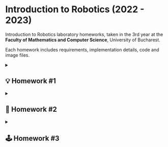 
# Introduction to Robotics (2022 - 2023)


Introduction to Robotics laboratory homeworks, taken in the 3rd year at the **Faculty of Mathematics and Computer Science**, University of Bucharest. 

Each homework includes requirements, implementation details, code and image files.

<details>
  <summary> <h2> 💡 Homework #1 </h2> </summary>

### 📜 Task Requirements

#### Components
- RGB LED (minimum 1)
- Potentiometers (minimum 3)
- Resistors
- Wires


#### Technical Task
Use a separate potentiometer to control each of the colors of the RGB LED.
The LED must be controlled with software, meaning we must read the value of the potentiometers with Arduino, and write a mapped value to each of the pins connected to the LED.

#### Coding Task
Coding style is of utmost importance. Magic numbers are not accepted and style consistency is key.


### 🖼️ Pictures of the setup
- [Front view](https://github.com/MadalinaKopacz/IntroductionToRobotics/blob/main/Homework%231/hw1_Setup_Pictures/FrontView.jpg)
 <img src="https://github.com/MadalinaKopacz/IntroductionToRobotics/blob/main/Homework%231/hw1_Setup_Pictures/FrontView.jpg" width="400" height="400" />

- [Back view](https://github.com/MadalinaKopacz/IntroductionToRobotics/blob/main/Homework%231/hw1_Setup_Pictures/BackView.jpg)
 <img src="https://github.com/MadalinaKopacz/IntroductionToRobotics/blob/main/Homework%231/hw1_Setup_Pictures/BackView.jpg" width="400" height="400" />
 
- [Top-Down View](https://github.com/MadalinaKopacz/IntroductionToRobotics/blob/main/Homework%231/hw1_Setup_Pictures/TopDownView.jpg)
 <img src="https://github.com/MadalinaKopacz/IntroductionToRobotics/blob/main/Homework%231/hw1_Setup_Pictures/TopDownView.jpg" width="400" height="400" />

### 🎞️ Video presenting the functionality
The video can be found [here](https://youtu.be/IT1rydAFlZk).

### 🖥️ Code
The code can be found in this repository, [here](https://github.com/MadalinaKopacz/IntroductionToRobotics/blob/main/Homework%231/hw1_RGB_LED/hw1_RGB_LED.ino).
</details>
<details>
  <summary> <h2> 🚦 Homework #2 </h2> </summary>

### 📜 Task Requirements

#### Components
- 5 LEDs 
- 1 button 
- 1 buzzer
- Resistors
- Wires


#### Task Description
This homework consisted in building the traffic lights for a crosswalk. I used 2 LEDs (green and red) for the pedestrian traffic lights and 3 LEDs (green, yellow and red) for the car traffic lights. This system has 4 states:
- State 1: default, reinstated after State 4 ends. We have green light for cars, red light for people, no sounds. The duration is indefinite, changed by pressing the button.
- State 2: Starts after 8 seconds after a button press. The light is yellow for cars, red for people and no sounds. This state lasts 3 seconds.
- State 3: Starts after State 2 ends. The light is red for cars, green for people and there is a beeping sound from the buzzer at a constant interval. This state lasts 8 seconds.
- State 4: Starts after State 3 ends. The light is red for cars, **blinking green** for people and there is a beeping sounds from the buzzer at a constant interval, faster then the beeping in the previous state. This state lasts 4 seconds. 

#### Coding Task
Coding style is of utmost importance. Magic numbers are not accepted and style consistency is key. An important coding challenge present in this task is using **millis()** instead of **delay()**.


### 🖼️ Pictures of the setup
- [Front view](https://github.com/MadalinaKopacz/IntroductionToRobotics/blob/main/Homework%232/SetUp_Pictures/FrontView.jpg)
 <img src="https://github.com/MadalinaKopacz/IntroductionToRobotics/blob/main/Homework%232/SetUp_Pictures/FrontView.jpg" width="400" height="400" />

- [Back View](https://github.com/MadalinaKopacz/IntroductionToRobotics/blob/main/Homework%232/SetUp_Pictures/BackView.jpg)
 <img src="https://github.com/MadalinaKopacz/IntroductionToRobotics/blob/main/Homework%232/SetUp_Pictures/BackView.jpg" width="400" height="400" />

- [Top-Down View](https://github.com/MadalinaKopacz/IntroductionToRobotics/blob/main/Homework%232/SetUp_Pictures/TopDownView.jpg)
 <img src="https://github.com/MadalinaKopacz/IntroductionToRobotics/blob/main/Homework%232/SetUp_Pictures/TopDownView.jpg" width="400" height="400" />

### 🎞️ Video presenting the functionality
The video can be found [here](https://youtu.be/yomegRG7JE8).

### 🖥️ Code
The code can be found in this repository, [here](https://github.com/MadalinaKopacz/IntroductionToRobotics/blob/main/Homework%232/homework%232/homework%232.ino).

</details>
<details>
  <summary> <h2> 🕹️ Homework #3 </h2> </summary>

### 📜 Task Requirements

#### Components
- 1 7-segment display 
- 1 joystick
- Resistors
- Wires

#### Task Description
This homework consisted in using a joystick to control a 7-segment display. This system has 2 states:
- State 1: default, but also reinstated after a button press in State 2. Current  position  blinking. Can  use  the  joystick  to  move  from one  position  to  its neighbors.   Short  pressing  the  button  toggles  State 2. Long pressing the button in State 1 resets the entire display by turning all the segments OFF and moving the current position to the decimal point.
- State 2: initiated  after  a  button  press  in  State  1. The current segment stops blinking, adopting the state of the segment before selection (ON or OFF). Toggling the X axis should change  the  segment  state  from  ON  to  OFF  or  from  OFF  to  ON. Clicking the joystick should save the segment state and exit back to State 1.

Mentions:
- Long pressing the button to reset should be available only in State 1.
- Some examples of possible movements: a - b (moving down); f - b(moving to the right); d - g (moving up); c - dp (moving to the right).
- Joystick movements should be done with toggle, as in the lab (joy-Moved, etc)

#### Coding Task
Coding style is of utmost importance. Magic numbers are not accepted and style consistency is key. An important coding challenge present in this task is using **millis()** instead of **delay()**.


### 🖼️ Pictures of the setup
- [Front view](https://github.com/MadalinaKopacz/IntroductionToRobotics/blob/main/Homework%233/SetUp_Pictures/FrontView.jpg)
 <img src="https://github.com/MadalinaKopacz/IntroductionToRobotics/blob/main/Homework%233/SetUp_Pictures/FrontView.jpg" width="400" height="400" />

- [Back View](https://github.com/MadalinaKopacz/IntroductionToRobotics/blob/main/Homework%233/SetUp_Pictures/BackView.jpg)
 <img src="https://github.com/MadalinaKopacz/IntroductionToRobotics/blob/main/Homework%233/SetUp_Pictures/BackView.jpg" width="400" height="400" />

- [Top-Down View](https://github.com/MadalinaKopacz/IntroductionToRobotics/blob/main/Homework%233/SetUp_Pictures/TopDownView.jpg)
 <img src="https://github.com/MadalinaKopacz/IntroductionToRobotics/blob/main/Homework%233/SetUp_Pictures/TopDownView.jpg" width="400" height="400" />

### 🎞️ Video presenting the functionality
The video can be found [here](https://youtu.be/J91DPxjZTuM).

### 🖥️ Code
The code can be found in this repository, [here](https://github.com/MadalinaKopacz/IntroductionToRobotics/blob/main/Homework%233/homework%233/homework%233.ino).

</details>
